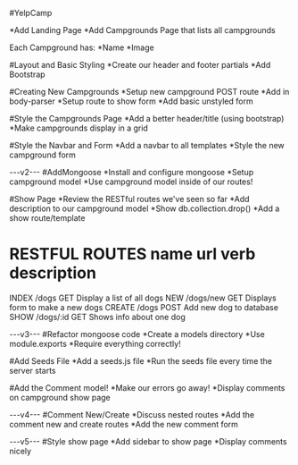 #YelpCamp

*Add Landing Page
*Add Campgrounds Page that lists all campgrounds

Each Campground has:
*Name 
*Image


#Layout and Basic Styling
*Create our header and footer partials
*Add Bootstrap

#Creating New Campgrounds
*Setup new campground POST route
*Add in body-parser
*Setup route to show form
*Add basic unstyled form

#Style the Campgrounds Page
*Add a better header/title (using bootstrap)
*Make campgrounds display in a grid

#Style the Navbar and Form
*Add a navbar to all templates
*Style the new campground form

---v2---
#AddMongoose
*Install and configure mongoose
*Setup campground model
*Use campground model inside of our routes!

#Show Page
*Review the RESTful routes we've seen so far
*Add description to our campground model
*Show db.collection.drop()
*Add a show route/template

RESTFUL ROUTES
name	url			verb	description
====================================================
INDEX	/dogs		GET		Display a list of all dogs
NEW		/dogs/new	GET		Displays form to make a new dogs
CREATE	/dogs		POST	Add new dog to database
SHOW	/dogs/:id 	GET		Shows info about one dog

---v3---
#Refactor mongoose code
*Create a models directory
*Use module.exports
*Require everything correctly!

#Add Seeds File
*Add a seeds.js file
*Run the seeds file every time the server starts

#Add the Comment model!
*Make our errors go away!
*Display comments on campground show page

---v4---
#Comment New/Create
*Discuss nested routes
*Add the comment new and create routes
*Add the new comment form

---v5---
#Style show page
*Add sidebar to show page
*Display comments nicely

